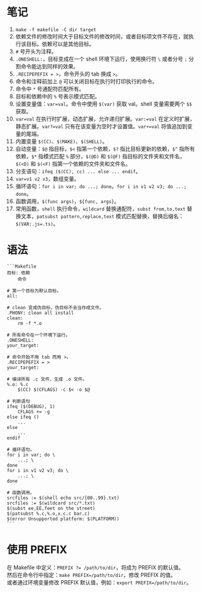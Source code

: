 # 笔记

1. `make -f makefile -C dir target`
1. 依赖文件的修改时间大于目标文件的修改时间，或者目标项文件不存在，就执行该目标。依赖可以是其他目标。
1. `#` 号开头为注释。
1. `.ONESHELL:`，目标变成在一个 shell 环境下运行，使用换行符 `\` 或者分号 `;` 分割命令能达到同样的效果。
1. `.RECIPEPEFIX = >`，命令开头的 tab 换成 `>`。
1. 命令和注释前加上 `@` 可以关闭目标在执行时打印执行的命令。
1. 命令中 `*` 号通配符匹配所有。
1. 目标和依赖中的 `%` 号表示模式匹配。
1. 设置变量值：`var=val`。命令中使用 `$(var)` 获取 val。shell 变量需要两个 `$$` 获取。
1. `var=val` 在执行时扩展，动态扩展，允许递归扩展。`var:=val` 在定义时扩展，静态扩展。`var?=val` 只有在该变量为空时才设置值。`var+=val` 将值追加到变量的尾端。
1.	内置变量 `$(CC)`、`$(MAKE)`、`$(SHELL)`。
1.	自动变量：`$@` 指目标，`$<` 指第一个依赖，`$?` 指比目标更新的依赖，`$^` 指所有依赖，`$*` 指模式匹配 `%` 部分，`$(@D)` 和 `$(@F)` 指目标的文件夹和文件名，`$(<D)` 和 `$(<F)` 指第一个依赖的文件夹和文件名。
1.	分支语句：`ifeq ($(CC), cc) ... else ... endif`。
1.	`var=v1 v2 v3`，数组变量。
1.	循环语句：`for i in var; do ...; done`。`for i in v1 v2 v3; do ...; done`。
1.	函数调用，`$(func args)`，`${func, args}`。
1.	常用函数，`shell` 执行命令，`wildcard` 替换通配符，`subst from,to,text` 替换文本，`patsubst pattern,replace,text` 模式匹配替换，替换后缀名：`$(VAR:.js=.ts)`。

# 语法
    ```Makefile
    目标: 依赖
        命令

    # 第一个目标为默认目标。
    all: 

    # clean 变成伪目标，伪目标不会当作成文件。
    .PHONY: clean all install
    clean: 
        rm -f *.o

    # 所有命令在一个环境下运行。
    .ONESHELL:
    your_target:

    # 命令开始不用 tab 而用 >。
    .RECIPEPEFIX = >
    your_target:

    # 编译所有 .c 文件，生成 .o 文件。
    %.o: %.c
        $(CC) $(CFLAGS) -c $< -o $@

    # 判断语句
    ifeq ($(DEBUG), 1)
        CFLAGS += -g
    else ifeq ()
        ...
    else
        ...
    endif

    # 循环语句。
    for i in var; do \
        ...; \
    done
    for i in v1 v2 v3; do \
        ...; \
    done

    # 函数调用。
    srcfiles := $(shell echo src/{00..99}.txt)
    srcfiles := $(wildcard src/*.txt)
    $(subst ee,EE,feet on the street)
    $(patsubst %.c,%.o,x.c.c bar.c)
    $(error Unsupported platform: $(PLATFORM))
    ```

# 使用 PREFIX

在 Makefile 中定义：`PREFIX ?= /path/to/dir`，将成为 PREFIX 的默认值。  
然后在命令行中指定：`make PREFIX=/path/to/dir`，修改 PREFIX 的值。  
或者通过环境变量修改 PREFIX 默认值，例如：`export PREFIX=/path/to/dir`。
